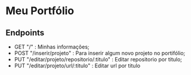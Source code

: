 # Meu Portfólio

## Endpoints

- GET "/" : Minhas informações;
- POST "/inserir/projeto" : Para inserir algum novo projeto no portifólio;
- PUT "/editar/projeto/repositorio/:titulo" : Editar repositorio por titulo;
- PUT "/editar/projeto/url/:titulo" : Editar url por titulo
